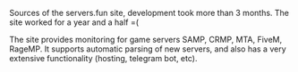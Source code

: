 Sources of the servers.fun site, development took more than 3 months. The site worked for a year and a half =(

The site provides monitoring for game servers SAMP, CRMP, MTA, FiveM, RageMP. It supports automatic parsing of new servers, and also has a very extensive functionality (hosting, telegram bot, etc).
